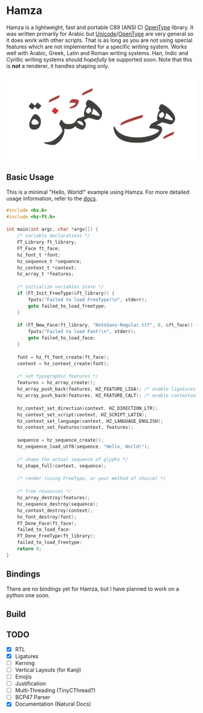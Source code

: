 # Hamza
Hamza is a lightweight, fast and portable C89 (ANSI C) [OpenType](https://docs.microsoft.com/en-us/typography/opentype/spec) library.
It was written primarily for Arabic but [Unicode](https://unicode-table.com)/[OpenType](https://docs.microsoft.com/en-us/typography/opentype/spec) are very general so it does work with other scripts. That is as long as you are not using special features which are not implemented for a specific writing system. Works well with Arabic, Greek, Latin and Roman writing systems. Han, Indic and Cyrillic writing systems should *hopefully* be supported soon. Note that this is _**not**_ a renderer, it handles shaping only.

![Example of Complex Arabic rendered using Hamza](render.png)


## Basic Usage
This is a minimal "Hello, World!" example using Hamza. For more detailed usage information, refer to the [docs](https://saidwho12.github.io/hamza/).
```c
#include <hz.h>
#include <hz-ft.h>

int main(int argc, char *argv[]) {
    /* variable declarations */
    FT_Library ft_library;
    FT_Face ft_face;
    hz_font_t *font;
    hz_sequence_t *sequence;
    hz_context_t *context;
    hz_array_t *features;
    
    /* initialize variables state */
    if (FT_Init_FreeType(&ft_library)) {
        fputs("Failed to load FreeType!\n", stderr);
        goto failed_to_load_freetype;
    }
    
    if (FT_New_Face(ft_library, "NotoSans-Regular.ttf", 0, &ft_face)) {
        fputs("Failed to load Font!\n", stderr);
        goto failed_to_load_face;
    }
    
    font = hz_ft_font_create(ft_face);
    context = hz_context_create(font);
    
    /* set typographic features */
    features = hz_array_create();
    hz_array_push_back(features, HZ_FEATURE_LIGA); /* enable ligatures */
    hz_array_push_back(features, HZ_FEATURE_CALT); /* enable contextual alternates */
    
    hz_context_set_direction(context, HZ_DIRECTION_LTR);
    hz_context_set_script(context, HZ_SCRIPT_LATIN);
    hz_context_set_language(context, HZ_LANGUAGE_ENGLISH);
    hz_context_set_features(context, features);
    
    sequence = hz_sequence_create();
    hz_sequence_load_utf8(sequence, "Hello, World!");
    
    /* shape the actual sequence of glyphs */
    hz_shape_full(context, sequence);
    
    /* render (using FreeType, or your method of choice) */
    
    /* free resources */
    hz_array_destroy(features);
    hz_sequence_destroy(sequence);
    hz_context_destroy(context);
    hz_font_destroy(font);
    FT_Done_Face(ft_face);
    failed_to_load_face:
    FT_Done_FreeType(ft_library);
    failed_to_load_freetype:
    return 0;
}


```

## Bindings
There are no bindings yet for Hamza, but I have planned to work on a python one soon.

## Build


## TODO
- [x] RTL
- [x] Ligatures
- [ ] Kerning
- [ ] Vertical Layouts (for Kanji)
- [ ] Emojis
- [ ] Justification
- [ ] Multi-Threading (TinyCThread?)
- [ ] BCP47 Parser
- [x] Documentation (Natural Docs)
